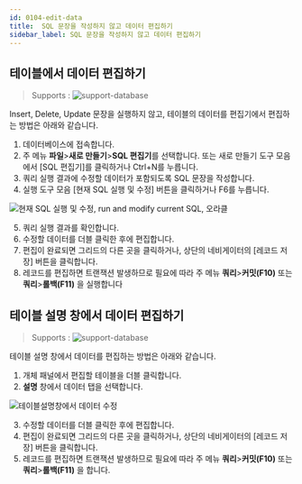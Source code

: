```yaml
---
id: 0104-edit-data
title:  SQL 문장을 작성하지 않고 데이터 편집하기
sidebar_label: SQL 문장을 작성하지 않고 데이터 편집하기
---
```


## 테이블에서 데이터 편집하기
> Supports :
> ![support-database](<http://www.sqlgate.com/docs-badge/oracle,mysql,mariadb,postgresql,sqlserver,db2,tibero>)

Insert, Delete, Update 문장을 실행하지 않고, 테이블의 데이터를 편집기에서 편집하는 방법은 아래와 같습니다.

1. 데이터베이스에 접속합니다.
2. 주 메뉴 **파일**>**새로 만들기**>**SQL 편집기**를 선택합니다. 또는 새로 만들기 도구 모음에서 [SQL 편집기]를 클릭하거나 Ctrl+N를 누릅니다.
3. 쿼리 실행 결과에 수정할 데이터가 포함되도록 SQL 문장을 작성합니다.
4. 실행 도구 모음 [현재 SQL 실행 및 수정] 버튼을 클릭하거나 F6를 누릅니다.

![현재 SQL 실행 및 수정, run and modify current SQL, 오라클](https://s3.ap-northeast-2.amazonaws.com/sqlgate-resource/captures/edit-data/run-and-modify-current-SQL-ko.png)

5. 쿼리 실행 결과를 확인합니다.
6. 수정할 데이터를 더블 클릭한 후에 편집합니다.
7. 편집이 완료되면 그리드의 다른 곳을 클릭하거나, 상단의 네비게이터의 [레코드 저장] 버튼을 클릭합니다.
8. 레코드를 편집하면 트랜잭션 발생하므로 필요에 따라 주 메뉴 **쿼리**>**커밋(F10)** 또는 **쿼리**>**롤백(F11)** 을 실행합니다


## 테이블 설명 창에서 데이터 편집하기
> Supports :
> ![support-database](<http://www.sqlgate.com/docs-badge/oracle,mysql,mariadb,postgresql,sqlserver,db2,tibero>)

테이블 설명 창에서 데이터를 편집하는 방법은 아래와 같습니다.

1. 개체 패널에서 편집할 테이블을 더블 클릭합니다.
2. **설명** 창에서 데이터 탭을 선택합니다.

![테이블설명창에서 데이터 수정](https://s3.ap-northeast-2.amazonaws.com/sqlgate-resource/captures/edit-data/edit-data-on-table-detail-window-ko.png)

3. 수정할 데이터를 더블 클릭한 후에 편집합니다.
4. 편집이 완료되면 그리드의 다른 곳을 클릭하거나, 상단의 네비게이터의 [레코드 저장] 버튼을 클릭합니다.
5. 레코드를 편집하면 트랜잭션 발생하므로 필요에 따라 주 메뉴 **쿼리**>**커밋(F10)** 또는 **쿼리**>**롤백(F11)** 을 합니다.